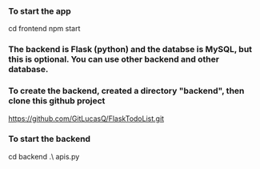### To start the app
cd frontend
npm start

### The backend is Flask (python) and the databse is MySQL, but this is optional. You can use other backend and other database.

### To create the backend, created a directory "backend", then clone this github project
https://github.com/GitLucasQ/FlaskTodoList.git

### To start the backend
cd backend
.\ apis.py